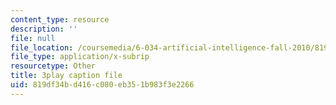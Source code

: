 ```yaml
---
content_type: resource
description: ''
file: null
file_location: /coursemedia/6-034-artificial-intelligence-fall-2010/819df34bd416c080eb351b983f3e2266_iusTmgQyZ44.srt
file_type: application/x-subrip
resourcetype: Other
title: 3play caption file
uid: 819df34b-d416-c080-eb35-1b983f3e2266
---
```

